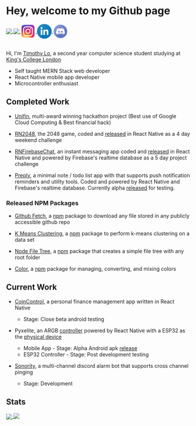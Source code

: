 # **Hey, welcome to my Github page**

<a href="https://img.shields.io">
    <img align="center" height="25"src="https://img.shields.io/github/followers/lochungtin?label=Follow&style=social">
</a>
<a href="visitor-badge.glitch.me">
    <img align="center" height="25"src="https://visitor-badge.glitch.me/badge?page_id=lochungtin.lochungtin">
</a>
<a href="https://www.instagram.com/lochungtin/">
    <img align="center" width="40" src="icons/instagram.png"/>
</a>
<a href="https://www.linkedin.com/in/timothy-lo-chung-tin/">
    <img align="center" width="40" src="icons/linkedin.png"/>
</a>
<a href="https://discordapp.com/users/155275561256747008">
    <img align="center" width="40" src="icons/discord.png"/>
</a>
</br>
</br>

Hi, I'm <a href="http://lochungtin.github.io/site">Timothy Lo</a>, a second year computer science student studying at <a href="https://www.kcl.ac.uk/">King's College London</a>
- Self taught MERN Stack web developer
- React Native mobile app developer
- Microcontroller enthusiast

## **Completed Work**

- <a href="http://github.com/lochungtin/Unifin">Unifin</a>, multi-award winning hackathon project (Best use of Google Cloud Computing & Best financial hack)

- <a href="http://github.com/lochungtin/RN2048">RN2048</a>, the 2048 game, coded and <a href="http://github.com/lochungtin/RN2048/releases">released</a> in React Native as a 4 day weekend challenge

- <a href="http://github.com/lochungtin/RNFirebaseChat">RNFirebaseChat</a>, an instant messaging app coded and <a href="http://github.com/lochungtin/RN2048/releases">released</a> in React Native and powered by Firebase's realtime database as a 5 day project challenge

- <a href="http://github.com/lochungtin/Preply">Preply</a>, a minimal note / todo list app with that supports push notification reminders and utility tools. Coded and powered by React Native and Firebase's realtime database. Currently alpha <a href="http://github.com/lochungtin/Preply/releases">released</a> for testing.

### **Released NPM Packages**

- <a href="http://github.com/lochungtin/github-fetch">Github Fetch</a>, a <a href="https://www.npmjs.com/package/@enigmaoffline/github-fetch">npm</a> package to download any file stored in any publicly accessible github repo

- <a href="http://github.com/lochungtin/kmeans-clustering">K Means Clustering</a>, a <a href="https://www.npmjs.com/package/@enigmaoffline/kmeans-clustering">npm</a> package to perform k-means clustering on a data set

- <a href="http://github.com/lochungtin/node-file-tree">Node File Tree</a>, a <a href="https://www.npmjs.com/package/@enigmaoffline/node-file-tree">npm</a> package that creates a simple file tree with any root folder

- <a href="http://github.com/lochungtin/color">Color</a>, a <a href="https://www.npmjs.com/package/@enigmaoffline/color">npm</a> package for managing, converting, and mixing colors

## **Current Work**
- <a href="http://lochungtin.github.io/coincontrol.web">CoinControl</a>, a personal finance management app written in React Native
    - Stage: Close beta android testing

- Pyxelite, an ARGB <a href="http://github.com/lochungtin/Pyxelite">controller</a> powered by React Native with a ESP32 as the <a href="http://github.com/lochungtin/ESPyxelite">physical device</a>
    - Mobile App - Stage: Alpha Android apk <a href="http://github.com/lochungtin/Pyxelite/releases">release</a>
    - ESP32 Controller - Stage: Post development testing

- <a href="http://github.com/lochungtin/Sonority">Sonority</a>, a multi-channel discord alarm bot that supports cross channel pinging
    - Stage: Development

## **Stats**

<a href="https://github.com/anuraghazra/github-readme-stats">
  <img align="center" height="150" src="https://github-readme-stats.vercel.app/api?username=lochungtin&show_icons=true&theme=tokyonight" />
</a>
<a href="https://github.com/anuraghazra/github-readme-stats">
  <img align="top" height="150" src="https://github-readme-stats.vercel.app/api/top-langs/?username=lochungtin&theme=tokyonight&layout=compact&langs_count=8" />
</a>
